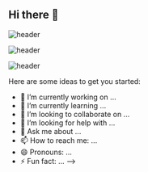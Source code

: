 ## Hi there 👋

![header](https://capsule-render.vercel.app/api?type=waving&color=0:6448B0,100:A0E1F5&height=200&section=footer&text=gany_github!%20🚗🚘🚛&fontSize=60&fontAlignY=50&animation=scaleIn)

![header](https://capsule-render.vercel.app/api?type=waving&color=0:6448B0,100:A0E1F5&height=200&section=footer&text=gany_github!%20🚗🚘🚛&fontSize=40&fontAlignY=50&textBg=false&fontColor=ffffff&animation=scaleIn)


![header](https://capsule-render.vercel.app/api?type=venom&color=0:F8E6E0,100:DA81F5&height=300&section=header&text=Gany%20Github!&fontColor=A4A4A4&fontSize=90)

Here are some ideas to get you started:

- 🔭 I’m currently working on ...
- 🌱 I’m currently learning ...
- 👯 I’m looking to collaborate on ...
- 🤔 I’m looking for help with ...
- 💬 Ask me about ...
- 📫 How to reach me: ...
- 😄 Pronouns: ...
- ⚡ Fun fact: ...
-->
